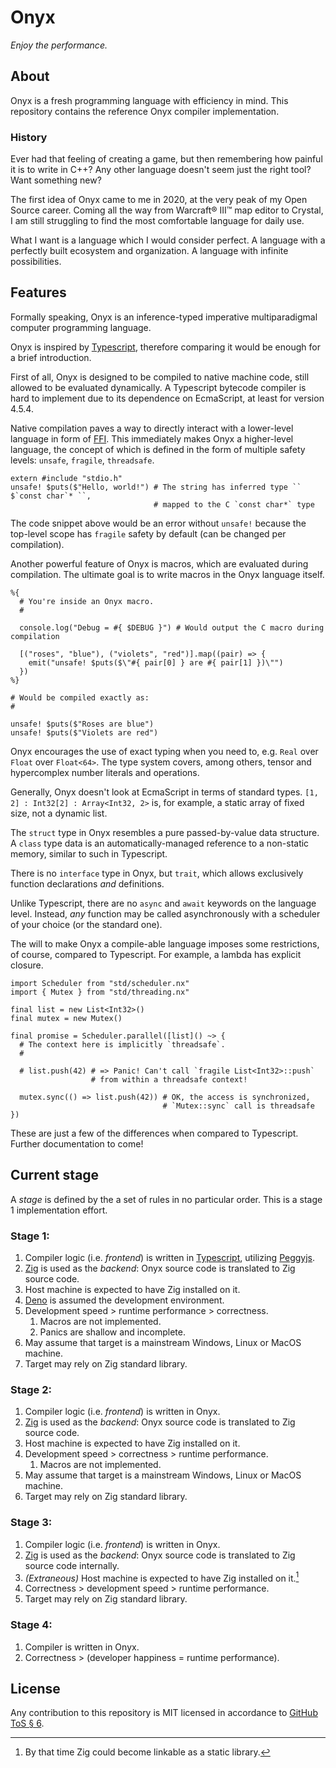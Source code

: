 # Onyx

_Enjoy the performance._

## About

Onyx is a fresh programming language with efficiency in mind.
This repository contains the reference Onyx compiler implementation.

### History

Ever had that feeling of creating a game, but then remembering how painful it is to write in C++?
Any other language doesn't seem just the right tool?
Want something new?

The first idea of Onyx came to me in 2020, at the very peak of my Open Source career.
Coming all the way from Warcraft® III™ map editor to Crystal, I am still struggling to find the most comfortable language for daily use.

What I want is a language which I would consider perfect.
A language with a perfectly built ecosystem and organization.
A language with infinite possibilities.

## Features

Formally speaking, Onyx is an inference-typed imperative multiparadigmal computer programming language.

Onyx is inspired by [Typescript](https://www.typescriptlang.org/), therefore comparing it would be enough for a brief introduction.

First of all, Onyx is designed to be compiled to native machine code, still allowed to be evaluated dynamically.
A Typescript bytecode compiler is hard to implement due to its dependence on EcmaScript, at least for version 4.5.4.

Native compilation paves a way to directly interact with a lower-level language in form of [FFI](https://en.wikipedia.org/wiki/Foreign_function_interface).
This immediately makes Onyx a higher-level language, the concept of which is defined in the form of multiple safety levels: `unsafe`, `fragile`, `threadsafe`.

```nx
extern #include "stdio.h"
unsafe! $puts($"Hello, world!") # The string has inferred type `` $`const char`* ``,
                                # mapped to the C `const char*` type
```

The code snippet above would be an error without `unsafe!` because the top-level scope has `fragile` safety by default (can be changed per compilation).

Another powerful feature of Onyx is macros, which are evaluated during compilation.
The ultimate goal is to write macros in the Onyx language itself.

```nx
%{
  # You're inside an Onyx macro.
  #

  console.log("Debug = #{ $DEBUG }") # Would output the C macro during compilation

  [("roses", "blue"), ("violets", "red")].map((pair) => {
    emit("unsafe! $puts($\"#{ pair[0] } are #{ pair[1] })\"")
  })
%}

# Would be compiled exactly as:
#

unsafe! $puts($"Roses are blue")
unsafe! $puts($"Violets are red")
```

Onyx encourages the use of exact typing when you need to, e.g. `Real` over `Float` over `Float<64>`.
The type system covers, among others, tensor and hypercomplex number literals and operations.

Generally, Onyx doesn't look at EcmaScript in terms of standard types.
`[1, 2] : Int32[2] : Array<Int32, 2>` is, for example, a static array of fixed size, not a dynamic list.

The `struct` type in Onyx resembles a pure passed-by-value data structure.
A `class` type data is an automatically-managed reference to a non-static memory, similar to such in Typescript.

There is no `interface` type in Onyx, but `trait`, which allows exclusively function declarations _and_ definitions.

Unlike Typescript, there are no `async` and `await` keywords on the language level.
Instead, _any_ function may be called asynchronously with a scheduler of your choice (or the standard one).

The will to make Onyx a compile-able language imposes some restrictions, of course, compared to Typescript.
For example, a lambda has explicit closure.

```nx
import Scheduler from "std/scheduler.nx"
import { Mutex } from "std/threading.nx"

final list = new List<Int32>()
final mutex = new Mutex()

final promise = Scheduler.parallel([list]() ~> {
  # The context here is implicitly `threadsafe`.
  #

  # list.push(42) # => Panic! Can't call `fragile List<Int32>::push`
                  # from within a threadsafe context!

  mutex.sync(() => list.push(42)) # OK, the access is synchronized,
                                  # `Mutex::sync` call is threadsafe
})
```

These are just a few of the differences when compared to Typescript.
Further documentation to come!

## Current stage

A _stage_ is defined by the a set of rules in no particular order.
This is a stage 1 implementation effort.

### Stage 1:

1. Compiler logic (i.e. _frontend_) is written in [Typescript](https://www.typescriptlang.org), utilizing [Peggyjs](https://github.com/vladfaust/peggy).
1. [Zig](https://github.com/ziglang/zig) is used as the _backend_: Onyx source code is translated to Zig source code.
1. Host machine is expected to have Zig installed on it.
1. [Deno](https://deno.land) is assumed the development environment.
1. Development speed > runtime performance > correctness.
    1. Macros are not implemented.
    1. Panics are shallow and incomplete.
1. May assume that target is a mainstream Windows, Linux or MacOS machine.
1. Target may rely on Zig standard library.

### Stage 2:

1. Compiler logic (i.e. _frontend_) is written in Onyx.
1. [Zig](https://github.com/ziglang/zig) is used as the _backend_: Onyx source code is translated to Zig source code.
1. Host machine is expected to have Zig installed on it.
1. Development speed > correctness > runtime performance.
    1. Macros are not implemented.
1. May assume that target is a mainstream Windows, Linux or MacOS machine.
1. Target may rely on Zig standard library.

### Stage 3:

1. Compiler logic (i.e. _frontend_) is written in Onyx.
1. [Zig](https://github.com/ziglang/zig) is used as the _backend_: Onyx source code is translated to Zig source code internally.
1. _(Extraneous)_ Host machine is expected to have Zig installed on it.[^1]
1. Correctness > development speed > runtime performance.
1. Target may rely on Zig standard library.

[^1]: By that time Zig could become linkable as a static library.

### Stage 4:

1. Compiler is written in Onyx.
1. Correctness > (developer happiness = runtime performance).

## License

Any contribution to this repository is MIT licensed in accordance to [GitHub ToS § 6](https://docs.github.com/en/github/site-policy/github-terms-of-service#6-contributions-under-repository-license).
